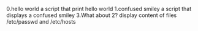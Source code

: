 0.hello world a script that print hello world
1.confused smiley a script that displays a confused smiley
3.What about 2? display content of files /etc/passwd and /etc/hosts
